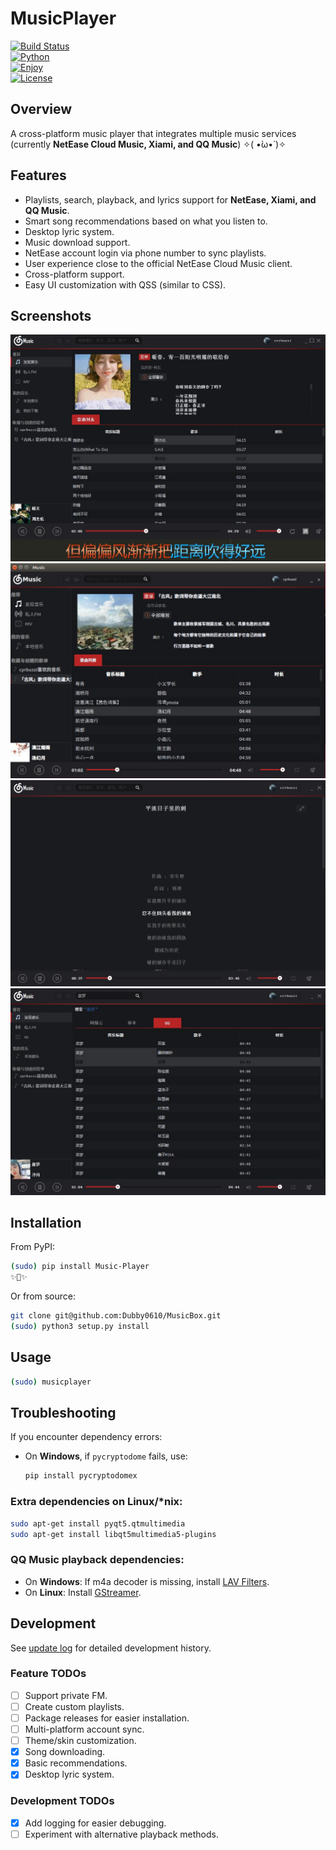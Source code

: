 # MusicPlayer
[![Build Status](https://travis-ci.org/HuberTRoy/MusicBox.svg?branch=master)](https://travis-ci.org/HuberTRoy/MusicBox)  
[![Python](https://img.shields.io/badge/Python-3.5%203.6-green.svg)](https://pypi.python.org/pypi/Music-Player)  
[![Enjoy](https://img.shields.io/badge/EnjoyYourself-yes-orange.svg)](https://github.com/Dubby0610/MusicBox/)  
[![License](https://img.shields.io/badge/license-MIT-blue.svg)](https://pypi.python.org/pypi/Music-Player)  

## Overview
A cross-platform music player that integrates multiple music services (currently **NetEase Cloud Music, Xiami, and QQ Music**) ✧( •̀ω•́ )✧  

## Features
- Playlists, search, playback, and lyrics support for **NetEase, Xiami, and QQ Music**.  
- Smart song recommendations based on what you listen to.  
- Desktop lyric system.  
- Music download support.  
- NetEase account login via phone number to sync playlists.  
- User experience close to the official NetEase Cloud Music client.  
- Cross-platform support.  
- Easy UI customization with QSS (similar to CSS).  

## Screenshots
<img src="https://github.com/Dubby0610/MusicBox/blob/main/testpic/24.jpg"/>  
<img src="https://github.com/Dubby0610/MusicBox/blob/main/testpic/16.jpg"/>  
<img src="https://github.com/Dubby0610/MusicBox/blob/main/testpic/19.jpg"/>  
<img src="https://github.com/Dubby0610/MusicBox/blob/main/testpic/23.jpg"/>  

## Installation
From PyPI:
```bash
(sudo) pip install Music-Player
✨🍰✨
```
Or from source:
```bash
git clone git@github.com:Dubby0610/MusicBox.git
(sudo) python3 setup.py install
```

## Usage
```bash
(sudo) musicplayer
```

## Troubleshooting
If you encounter dependency errors:  
- On **Windows**, if `pycryptodome` fails, use:  
  ```bash
  pip install pycryptodomex
  ```  

### Extra dependencies on Linux/*nix:
```bash
sudo apt-get install pyqt5.qtmultimedia
sudo apt-get install libqt5multimedia5-plugins
```

### QQ Music playback dependencies:
- On **Windows**: If m4a decoder is missing, install [LAV Filters](https://github.com/Nevcairiel/LAVFilters/releases).  
- On **Linux**: Install [GStreamer](https://gstreamer.freedesktop.org/).  

## Development
See [update log](https://github.com/HuberTRoy/MusicPlayer/blob/master/doc/updateLog.md) for detailed development history.  

### Feature TODOs
- [ ] Support private FM.  
- [ ] Create custom playlists.  
- [ ] Package releases for easier installation.  
- [ ] Multi-platform account sync.  
- [ ] Theme/skin customization.  
- [x] Song downloading.  
- [x] Basic recommendations.  
- [x] Desktop lyric system.  

### Development TODOs
- [x] Add logging for easier debugging.  
- [ ] Experiment with alternative playback methods.  
